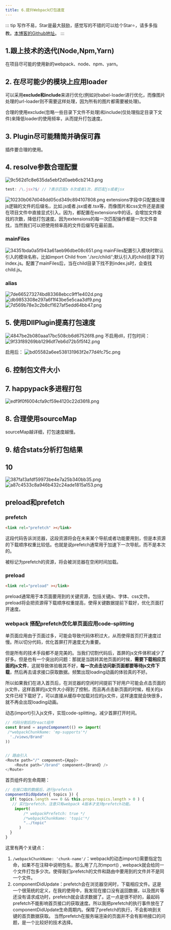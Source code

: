 ```yaml
---
title: 6.提升Webpack打包速度
---
```

::: tip
写作不易，Star是最大鼓励，感觉写的不错的可以给个Star⭐，请多多指教。[本博客的Github地址](https://github.com/liujie2019/VuePress-Blog)。
:::
## 1.跟上技术的迭代(Node,Npm,Yarn)
在项目尽可能的使用新的webpack、node、npm、yarn。
## 2. 在尽可能少的模块上应用loader
可以采用**exclude和include**来进行优化(例如对babel-loader进行优化，而像图片处理的url-loader则不需要这样处理，因为所有的图片都需要被处理)。

合理的使用exclude(忽略一些目录下文件不处理)和include(仅处理指定目录下文件)来降低loader的使用频率，从而提升打包速度。
## 3. Plugin尽可能精简并确保可靠
插件要合理的使用。
## 4. resolve参数合理配置
![9c562d1c8e635da5ebf2d0aeb6cb2143.png](evernotecid://AC85336C-B325-443E-8ED7-E6554790A944/appyinxiangcom/10797539/ENResource/p1382)
```js
test: /\.jsx?$/ // ?表示匹配x 0次或者1次，即匹配js或者jsx
```
![10230b067d048dd05cd349c894107808.png](evernotecid://AC85336C-B325-443E-8ED7-E6554790A944/appyinxiangcom/10797539/ENResource/p1521)
extensions字段中只配置处理js逻辑的文件的后缀名，比如.js或者.jsx或者.tsx等，而像图片和css文件还是直接在项目文件中直接显式引入。因为，都配置在extensions中的话，会增加文件查找的次数，降低打包速度。因为extensions的每一次匹配操作都是一次文件查找，当然我们可以把使用频率高的文件后缀写在最前面。
### mainFiles
![34351bda0a5f943a61aeb96dbe08c651.png](evernotecid://AC85336C-B325-443E-8ED7-E6554790A944/appyinxiangcom/10797539/ENResource/p1530)
mainFiles配置引入模块时默认引入的模块名称，比如import Child from './src/child/';默认引入的child目录下的index.js。配置了mainFiles后，当在child目录下找不到index.js时，会查找child.js。
### alias
![7de665273274bd83368ebcc9ff1e402d.png](evernotecid://AC85336C-B325-443E-8ED7-E6554790A944/appyinxiangcom/10797539/ENResource/p1531)
![db9853308e297a6f1f43be5e5caa3df9.png](evernotecid://AC85336C-B325-443E-8ED7-E6554790A944/appyinxiangcom/10797539/ENResource/p1532)
![7d569b78e3c2b8cf1627af5edd64bb47.png](evernotecid://AC85336C-B325-443E-8ED7-E6554790A944/appyinxiangcom/10797539/ENResource/p1533)

## 5. 使用DllPlugin提高打包速度
![4847be2b080aaa17bc508cb6d67526f8.png](evernotecid://AC85336C-B325-443E-8ED7-E6554790A944/appyinxiangcom/10797539/ENResource/p1553)
不启用dll，打包时间：
![9f33f89269bb1296df7eb6d72b5f5f42.png](evernotecid://AC85336C-B325-443E-8ED7-E6554790A944/appyinxiangcom/10797539/ENResource/p1554)

启用后：
![bd05582a6ee538131963f2e77d4fc75c.png](evernotecid://AC85336C-B325-443E-8ED7-E6554790A944/appyinxiangcom/10797539/ENResource/p1555)

## 6. 控制包文件大小

## 7. happypack多进程打包
![edf9f0f6004cfa9cf59e4120c22d36f8.png](evernotecid://AC85336C-B325-443E-8ED7-E6554790A944/appyinxiangcom/10797539/ENResource/p1385)
## 8. 合理使用sourceMap
sourceMap越详细，打包速度越慢。
## 9. 结合stats分析打包结果

## 10
![387fa13afdf59973be4e7a25b340bb35.png](evernotecid://AC85336C-B325-443E-8ED7-E6554790A944/appyinxiangcom/10797539/ENResource/p1388)
![a87c4533c8a946b432c24ade1815a153.png](evernotecid://AC85336C-B325-443E-8ED7-E6554790A944/appyinxiangcom/10797539/ENResource/p1390)
## preload和prefetch
### prefetch
```html
<link rel="prefetch" ></link>
```
这段代码告诉浏览器，这段资源将会在未来某个导航或者功能要用到，但是本资源的下载顺序权重比较低。也就是说prefetch通常用于加速下一次导航，而不是本次的。

被标记为prefetch的资源，将会被浏览器在空闲时间加载。
### preload
```html
<link rel="preload" ></link>
```
preload通常用于本页面要用到的关键资源，包括关键js、字体、css文件。preload将会把资源得下载顺序权重提高，使得关键数据提前下载好，优化页面打开速度。
### webpack 搭配prefetch优化单页面应用code-splitting
单页面应用由于页面过多，可能会导致代码体积过大，从而使得首页打开速度过慢。所以切分代码，优化首屏打开速度尤为重要。

但是所有的技术手段都不是完美的。当我们切割代码后，首屏的js文件体积减少了好多。但是也有一个突出的问题：那就是当跳转其他页面的时候，**需要下载相应页面的js文件**，这就导致体验极其不好，**每一次点击访问新页面都要等待js文件下载**，然后再去请求接口获取数据。频繁出现loading动画的体验真的不好。

所以如果我们在进入首页后，在浏览器的空闲时间提前下好用户可能会点击页面的js文件，这样首屏的js文件大小得到了控制，而且再点击新页面的时候，相关的js文件已经下载好了，可以直接从缓存中加载对应的js文件，这样速度就会快很多，就不再会出现loading动画。

动态(import)引入js文件，实现code-splitting，减少首屏打开时间。
```js
// 代码分割后的react组件
const Brand = asyncComponent(() => import(
 /*webpackChunkName: 'mp-supports'*/
  './views/Brand'
))


// 路由引入
<Route path="/" component={App}>
    <Route path="/brand" component={Brand} />
</Route>
```
首页组件的生命周期：
```js
// 在接口取的数据后，进行prefetch
componentDidUpdate({ topics }) {
  if( topics.length === 0 && this.props.topics.length > 0 ) {
   // 实行prefetch，注意只有webpack 4版本才支持prefetch功能。
    import(
        /* webpackPrefetch: true */
        /*webpackChunkName: 'topic'*/
        "../topic"
      )
  }
}
```
这里有两个关键点：

1. `/webpackChunkName: 'chunk-name'/`：webpack的动态import()需要指定包命，如果不在注释中说明包名，那么用了几次import() , webpack就会给同一个文件打包多少次。使得我们prefetch的文件和路由中要用到的文件并不是同一个文件。
2. componentDidUpdate：prefetch会在浏览器空闲时，下载相应文件。这是一个很笼统的定义，在我的使用中，我发现在接口没有返回数据，以及图片等还没有请求成功时，prefetch就会请求数据了。这一点是很不好的，最起码prefetch不能影响首页接口的获取速度。所以我把prefetch的执行事件放在了componentDidUpdate生命周期内。保障了prefetch的执行，不会影响到关键的首页数据获取。
当然prefetch在服务端渲染的页面并不会有影响接口的问题，是一个比较好的技术选择。
